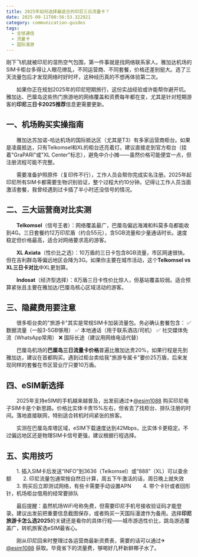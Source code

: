 ```yaml
---
title: 2025年如何选择最适合的印尼三日流量卡？
date: 2025-09-11T00:56:53.322921
category: communication-guides
tags:
  - 全球通信
  - 流量卡
  - 国际漫游
---
```


刚下飞机就被印尼的湿热空气包围，第一件事就是找网络联系家人。雅加达机场的SIM卡柜台多得让人眼花缭乱，不同运营商、不同套餐，价格还差别挺大。选了三天流量包后才发现网络时好时坏，这种经历真的不想再体验第二次。

　　如果你正在规划2025年的印尼短期旅行，这份实战经验或许能帮你避开坑。雅加达、巴厘岛这些热门旅游地的网络覆盖和资费每年都在变，尤其是针对短期游客的**印尼三日卡2025推荐**信息更需要更新。

## 一、机场购买实操指南

　　雅加达苏加诺-哈达机场的国际抵达区（尤其是T3）有多家运营商柜台。如果是凌晨抵达，只有Telkomsel和XL的柜台还亮着灯。建议直接走到官方柜台（挂着"GraPARI"或"XL Center"标志），避免中介小摊——虽然价格可能便宜一点，但注册流程可能不完整。

　　需要准备护照原件（复印件不行），工作人员会帮你完成实名注册。2025年起印尼所有SIM卡都需要生物识别验证，整个过程大约10分钟。记得让工作人员当面激活套餐，我曾经遇到过卡插了半小时还没信号的情况。

## 二、三大运营商对比实测

　　**Telkomsel**（信号王者）：网络覆盖最广，巴厘岛偏远海滩和科莫多岛都能收到4G。三日套餐约12万印尼盾（约合55元），含5GB流量和少量通话时长。速度稳定但价格最高，适合对网络要求高的游客。

　　**XL Axiata**（性价比之选）：10万盾的三日卡包含8GB流量，市区网速很快。但在吉利群岛等偏远地区会降为3G。如果你主要在城市活动，这个**Telkomsel vs XL三日卡对比**中XL更划算。

　　**Indosat**（经济型选择）：8万盾三日卡性价比惊人，但基站覆盖较弱。适合预算紧张且主要在雅加达/巴厘岛核心区域活动的游客。

## 三、隐藏费用要注意

　　很多柜台卖的"旅游卡"其实是常规SIM卡加装流量包。务必确认套餐包含：
✅ 数据流量（一般3-5GB够用）
✅ 本地通话（用于联系酒店/司机）
✅ 社交媒体免流（WhatsApp常用）
❌ 国际长途（建议用网络电话代替）

　　巴厘岛机场的**巴厘岛三日流量卡价格**普遍比雅加达贵20%，如果行程是先到雅加达，建议在首都购买。遇到过柜台卖给我"旅游专属卡"要价25万盾，后来发现同样的套餐在市区营业厅只要10万盾。

## 四、eSIM新选择

　　2025年支持eSIM的手机越来越普及，出发前通过✈[@esim1088](https://t.me/s/esim1088) 购买印尼电子SIM卡是个新思路。价格比实体卡贵15%左右，但省去了找柜台、排队注册的时间。落地直接联网，特别适合转机时间紧张的旅客。

　　实测在巴厘岛库塔区域，eSIM下载速度达到42Mbps，比实体卡更稳定。不过偏远地区还是物理SIM卡信号更强，建议根据行程选择。

## 五、实用技巧

　　1. 插入SIM卡后发送“INFO”到3636（Telkomsel）或“888”（XL）可以查余额
　　2. 印尼流量包通常按自然日计算，周五下午激活的话，周日晚上就失效
　　3. 购买后立即测试网络，有些卡需要手动设置APN
　　4. 带个卡针或者回形针，机场柜台借用的经常要排队

　　最后提醒：虽然机场WiFi号称免费，但需要印尼手机号接收验证码才能登录。建议出发前把重要信息截图保存，或者购买一天国际漫渡作为备用。选择**印尼旅游卡怎么选2025**的关键还是看你的具体行程——城市游选性价比，跳岛游选覆盖广，转机旅客选eSIM最省心。

　　刚从印尼回来时整理过各运营商最新资费表，需要的话可以通过✈[@esim1088](https://t.me/s/esim1088) 获取。毕竟省下的流量费，够喝好几杯新鲜椰子水了。